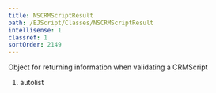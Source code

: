 ```yaml
---
title: NSCRMScriptResult
path: /EJScript/Classes/NSCRMScriptResult
intellisense: 1
classref: 1
sortOrder: 2149
---
```



Object for returning information when validating a CRMScript




1. autolist

